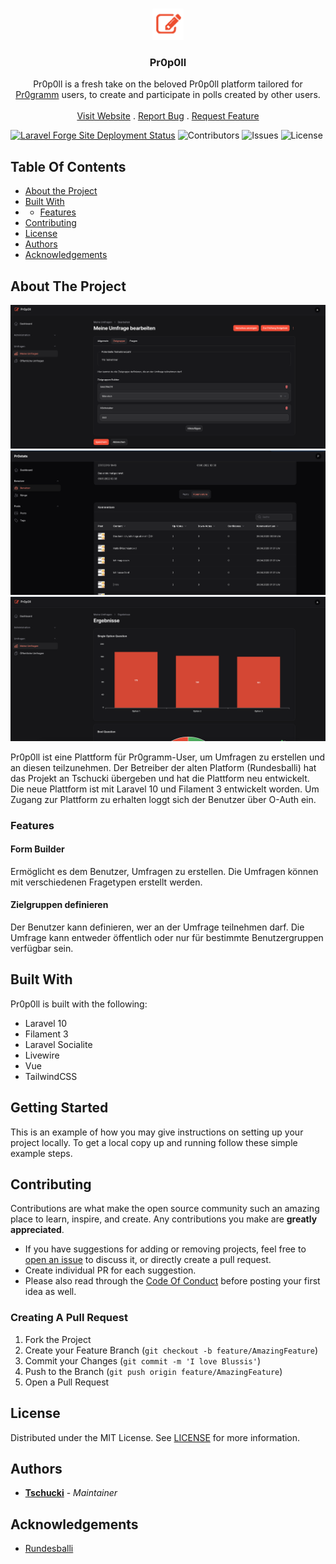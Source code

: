 <br/>
<p align="center">
  <a href="https://github.com/pr0p0ll/pr0p0ll">
    <img src="resources/assets/imgs/pr0p0ll.png" alt="Logo" width="50" height="50">
  </a>

<h3 align="center">Pr0p0ll</h3>

  <p align="center">
    Pr0p0ll is a fresh take on the beloved Pr0p0ll platform tailored for <a href="https://pr0gramm.com">Pr0gramm</a> users, to create and participate in polls created by other users.
    <br/>
    <br/>
    <a href="https://pr0p0ll.com">Visit Website</a>
    .
    <a href="https://github.com/pr0p0ll/pr0p0ll/issues">Report Bug</a>
    .
    <a href="https://github.com/pr0p0ll/pr0p0ll/issues">Request Feature</a>
  </p>
</p>

[![Laravel Forge Site Deployment Status](https://img.shields.io/endpoint?url=https%3A%2F%2Fforge.laravel.com%2Fsite-badges%2F3936ac5a-a184-4514-83d2-65bcbc93581f%3Fdate%3D1%26commit%3D1&style=plastic)](https://forge.laravel.com) ![Contributors](https://img.shields.io/github/contributors/pr0p0ll/pr0p0ll?color=dark-green) ![Issues](https://img.shields.io/github/issues/pr0p0ll/pr0p0ll) ![License](https://img.shields.io/github/license/pr0p0ll/pr0p0ll)

## Table Of Contents

* [About the Project](#about-the-project)
* [Built With](#built-with)
* * [Features](#features)
* [Contributing](#contributing)
* [License](#license)
* [Authors](#authors)
* [Acknowledgements](#acknowledgements)

## About The Project

![Screen Shot](art/targetgroup-screenshot.png)
![Screen Shot](art/participate-screenshot.png)
![Screen Shot](art/results-screenshot.png)

Pr0p0ll ist eine Plattform für Pr0gramm-User, um Umfragen zu erstellen und an diesen teilzunehmen. Der Betreiber der alten Platform (Rundesballi) hat das Projekt an Tschucki übergeben und hat die Plattform neu entwickelt. Die neue Plattform ist mit Laravel 10 und Filament 3 entwickelt worden. Um Zugang zur Plattform zu erhalten loggt sich der Benutzer über O-Auth ein.

### Features

#### Form Builder
Ermöglicht es dem Benutzer, Umfragen zu erstellen. Die Umfragen können mit verschiedenen Fragetypen erstellt werden.
#### Zielgruppen definieren
Der Benutzer kann definieren, wer an der Umfrage teilnehmen darf. Die Umfrage kann entweder öffentlich oder nur für bestimmte Benutzergruppen verfügbar sein.

## Built With

Pr0p0ll is built with the following:
* Laravel 10
* Filament 3
* Laravel Socialite
* Livewire
* Vue
* TailwindCSS

## Getting Started

This is an example of how you may give instructions on setting up your project locally.
To get a local copy up and running follow these simple example steps.

## Contributing

Contributions are what make the open source community such an amazing place to learn, inspire, and create. Any
contributions you make are **greatly appreciated**.

* If you have suggestions for adding or removing projects, feel free
  to [open an issue](https://github.com/pr0p0ll/pr0p0ll/issues/new) to discuss it, or directly create a pull request.
* Create individual PR for each suggestion.
* Please also read through the [Code Of Conduct](https://github.com/pr0p0ll/pr0p0ll/blob/main/CODE_OF_CONDUCT.md) before
  posting your first idea as well.

### Creating A Pull Request

1. Fork the Project
2. Create your Feature Branch (`git checkout -b feature/AmazingFeature`)
3. Commit your Changes (`git commit -m 'I love Blussis'`)
4. Push to the Branch (`git push origin feature/AmazingFeature`)
5. Open a Pull Request

## License

Distributed under the MIT License. See [LICENSE](https://github.com/pr0p0ll/pr0p0ll/blob/main/LICENSE.md) for more
information.

## Authors

* **[Tschucki](https://github.com/Tschucki)** - *Maintainer*

## Acknowledgements

* [Rundesballi](https://github.com/RundesBalli)

